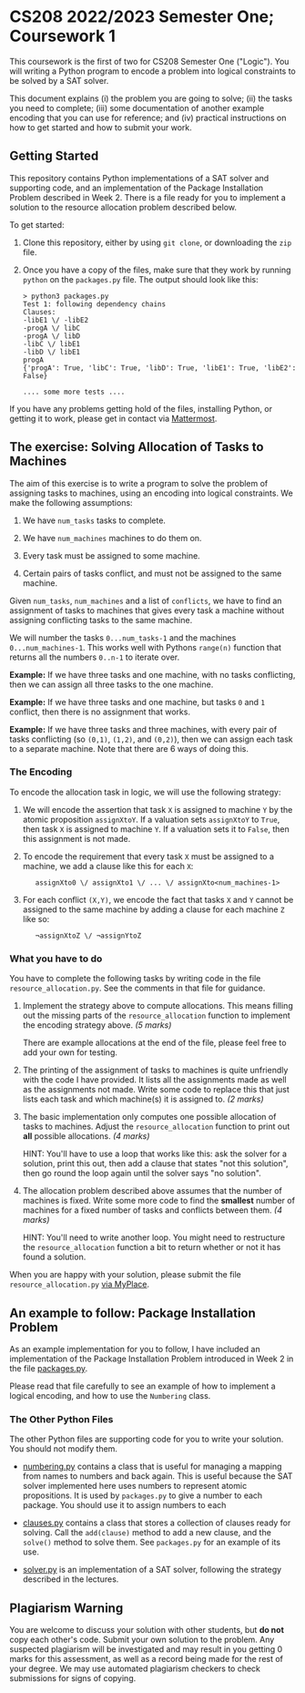 # CS208 2022/2023 Semester One; Coursework 1

This coursework is the first of two for CS208 Semester One
("Logic"). You will writing a Python program to encode a problem into
logical constraints to be solved by a SAT solver.

This document explains (i) the problem you are going to solve; (ii)
the tasks you need to complete; (iii) some documentation of another
example encoding that you can use for reference; and (iv) practical
instructions on how to get started and how to submit your work.

## Getting Started

This repository contains Python implementations of a SAT solver and
supporting code, and an implementation of the Package Installation
Problem described in Week 2. There is a file ready for you to
implement a solution to the resource allocation problem described
below.

To get started:

1. Clone this repository, either by using `git clone`, or downloading
   the `zip` file.

2. Once you have a copy of the files, make sure that they work by
   running `python` on the `packages.py` file. The output should look
   like this:

   ```
   > python3 packages.py
   Test 1: following dependency chains
   Clauses:
   -libE1 \/ -libE2
   -progA \/ libC
   -progA \/ libD
   -libC \/ libE1
   -libD \/ libE1
   progA
   {'progA': True, 'libC': True, 'libD': True, 'libE1': True, 'libE2': False}

   .... some more tests ....
   ```

If you have any problems getting hold of the files, installing Python,
or getting it to work, please get in contact via
[Mattermost](https://mattermost.cis.strath.ac.uk/learning/channels/cs208-2022-23).

## The exercise: Solving Allocation of Tasks to Machines

The aim of this exercise is to write a program to solve the problem of
assigning tasks to machines, using an encoding into logical
constraints. We make the following assumptions:

1. We have `num_tasks` tasks to complete.

2. We have `num_machines` machines to do them on.

3. Every task must be assigned to some machine.

4. Certain pairs of tasks conflict, and must not be assigned to the
   same machine.

Given `num_tasks`, `num_machines` and a list of `conflicts`, we have
to find an assignment of tasks to machines that gives every task a
machine without assigning conflicting tasks to the same machine.

We will number the tasks `0...num_tasks-1` and the machines
`0...num_machines-1`. This works well with Pythons `range(n)` function
that returns all the numbers `0..n-1` to iterate over.

**Example:** If we have three tasks and one machine, with no tasks
conflicting, then we can assign all three tasks to the one machine.

**Example:** If we have three tasks and one machine, but tasks `0` and
`1` conflict, then there is no assignment that works.

**Example:** If we have three tasks and three machines, with every
pair of tasks conflicting (so `(0,1)`, `(1,2)`, and `(0,2)`), then we
can assign each task to a separate machine. Note that there are 6 ways
of doing this.

### The Encoding

To encode the allocation task in logic, we will use the following
strategy:

1. We will encode the assertion that task `X` is assigned to machine
   `Y` by the atomic proposition `assignXtoY`. If a valuation sets
   `assignXtoY` to `True`, then task `X` is assigned to machine
   `Y`. If a valuation sets it to `False`, then this assignment is not
   made.

2. To encode the requirement that every task `X` must be assigned to a
   machine, we add a clause like this for each `X`:

   ```
      assignXto0 \/ assignXto1 \/ ... \/ assignXto<num_machines-1>
   ```

3. For each conflict `(X,Y)`, we encode the fact that tasks `X` and
   `Y` cannot be assigned to the same machine by adding a clause for
   each machine `Z` like so:

   ```
      ¬assignXtoZ \/ ¬assignYtoZ
   ```

### What you have to do

You have to complete the following tasks by writing code in the file
`resource_allocation.py`. See the comments in that file for guidance.

1. Implement the strategy above to compute allocations. This means
   filling out the missing parts of the `resource_allocation` function
   to implement the encoding strategy above. *(5 marks)*

   There are example allocations at the end of the file, please feel
   free to add your own for testing.

2. The printing of the assignment of tasks to machines is quite
   unfriendly with the code I have provided. It lists all the
   assignments made as well as the assignments not made. Write some
   code to replace this that just lists each task and which machine(s)
   it is assigned to. *(2 marks)*

3. The basic implementation only computes one possible allocation of
   tasks to machines. Adjust the `resource_allocation` function to
   print out **all** possible allocations. *(4 marks)*

   HINT: You'll have to use a loop that works like this: ask the
   solver for a solution, print this out, then add a clause that
   states "not this solution", then go round the loop again until the
   solver says "no solution".

4. The allocation problem described above assumes that the number of
   machines is fixed. Write some more code to find the **smallest**
   number of machines for a fixed number of tasks and conflicts
   between them. *(4 marks)*

   HINT: You'll need to write another loop. You might need to
   restructure the `resource_allocation` function a bit to return
   whether or not it has found a solution.

When you are happy with your solution, please submit the file
`resource_allocation.py` [via MyPlace](https://classes.myplace.strath.ac.uk/mod/assign/view.php?id=1774227).

## An example to follow: Package Installation Problem

As an example implementation for you to follow, I have included an
implementation of the Package Installation Problem introduced in Week
2 in the file [packages.py](packages.py).

Please read that file carefully to see an example of how to implement
a logical encoding, and how to use the `Numbering` class.

### The Other Python Files

The other Python files are supporting code for you to write your
solution. You should not modify them.

- [numbering.py](numbering.py) contains a class that is useful for
  managing a mapping from names to numbers and back again. This is
  useful because the SAT solver implemented here uses numbers to
  represent atomic propositions. It is used by `packages.py` to give a
  number to each package. You should use it to assign numbers to each

- [clauses.py](clauses.py) contains a class that stores a collection
  of clauses ready for solving. Call the `add(clause)` method to add a
  new clause, and the `solve()` method to solve them. See
  `packages.py` for an example of its use.

- [solver.py](solver.py) is an implementation of a SAT solver,
  following the strategy described in the lectures.

## Plagiarism Warning

You are welcome to discuss your solution with other students, but **do
not** copy each other's code. Submit your own solution to the
problem. Any suspected plagiarism will be investigated and may result
in you getting 0 marks for this assessment, as well as a record being
made for the rest of your degree. We may use automated plagiarism
checkers to check submissions for signs of copying.
